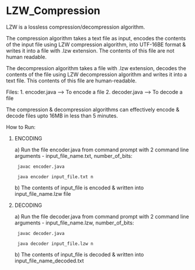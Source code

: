 # LZW_Compression
LZW is a lossless compression/decompression algorithm.

The compression algorithm takes a text file as input, encodes the contents of the input file using LZW compression algorithm, 
into UTF-16BE format & writes it into a file with .lzw extension. The contents of this file are not human readable.

The decompression algorithm takes a file with .lzw extension, decodes the contents of the file using LZW decompression algorithm 
and writes it into a text file. This contents of this file are human-readable.
			

Files:
	1. encoder.java  --> To encode a file
	2. decoder.java  --> To decode a file
	
The compression & decompression algorithms can effectively encode & decode files upto 16MB in less than 5 minutes.

How to Run:

1. ENCODING

	a) Run the file encoder.java from command prompt with 2 command line arguments - input_file_name.txt, number_of_bits:
	
		javac encoder.java
		
		java encoder input_file.txt n

	b) The contents of input_file is encoded & written into input_file_name.lzw file

2. DECODING

	a) Run the file decoder.java from command prompt with 2 command line arguments - input_file_name.lzw, number_of_bits:
	
		javac decoder.java
		
		java decoder input_file.lzw n

	b) The contents of input_file is decoded & written into input_file_name_decoded.txt
